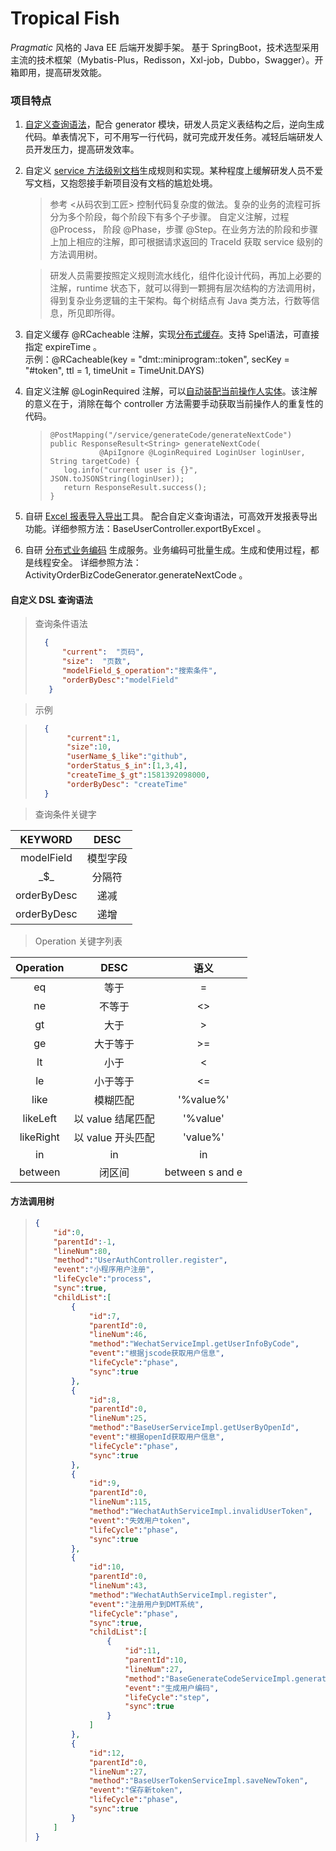 # Tropical Fish

*Pragmatic* 风格的 Java EE 后端开发脚手架。 基于 SpringBoot，技术选型采用主流的技术框架（Mybatis-Plus，Redisson，Xxl-job，Dubbo，Swagger）。开箱即用，提高研发效能。

### 项目特点
1. <u>自定义查询语法</u>，配合 generator 模块，研发人员定义表结构之后，逆向生成代码。单表情况下，可不用写一行代码，就可完成开发任务。减轻后端研发人员开发压力，提高研发效率。  

2. 自定义 <u>service 方法级别文档</u>生成规则和实现。某种程度上缓解研发人员不爱写文档，又抱怨接手新项目没有文档的尴尬处境。  

   > 参考 <从码农到工匠> 控制代码复杂度的做法。复杂的业务的流程可拆分为多个阶段，每个阶段下有多个子步骤。  自定义注解，过程 @Process， 阶段 @Phase，步骤 @Step。在业务方法的阶段和步骤上加上相应的注解，即可根据请求返回的 TraceId 获取 service 级别的方法调用树。  
   
    > 研发人员需要按照定义规则流水线化，组件化设计代码，再加上必要的注解，runtime 状态下，就可以得到一颗拥有层次结构的方法调用树，得到复杂业务逻辑的主干架构。每个树结点有 Java 类方法，行数等信息，所见即所得。  
   
3. 自定义缓存 @RCacheable 注解，实现<u>分布式缓存</u>。支持 Spel语法，可直接指定 expireTime 。  
   示例：@RCacheable(key = "dmt::miniprogram::token", secKey = "#token", ttl = 1, timeUnit = TimeUnit.DAYS)  
   
4. 自定义注解 @LoginRequired 注解，可以<u>自动装配当前操作人实体</u>。该注解的意义在于，消除在每个 controller 方法需要手动获取当前操作人的重复性的代码。

   > ```
   > @PostMapping("/service/generateCode/generateNextCode")
   > public ResponseResult<String> generateNextCode(
   > 			@ApiIgnore @LoginRequired LoginUser loginUser, String targetCode) {
   > 	log.info("current user is {}", JSON.toJSONString(loginUser));
   > 	return ResponseResult.success();
   > }
   > ```

5. 自研 <u>Excel 报表导入导出</u>工具。 配合自定义查询语法，可高效开发报表导出功能。详细参照方法：BaseUserController.exportByExcel 。

6. 自研 <u>分布式业务编码</u> 生成服务。业务编码可批量生成。生成和使用过程，都是线程安全。 详细参照方法：ActivityOrderBizCodeGenerator.generateNextCode 。

#### 自定义 DSL 查询语法   

> 查询条件语法
> ```json
>   {
>       "current":  "页码",
>       "size":  "页数",
>       "modelField_$_operation":"搜索条件",
>       "orderByDesc":"modelField"
>    }
> ```

> 示例

> ```json
>   {
>        "current":1,
>        "size":10,
>        "userName_$_like":"github",
>        "orderStatus_$_in":[1,3,4],
>        "createTime_$_gt":1581392098000,
>        "orderByDesc": "createTime"
>   }
> ```

> 查询条件关键字

|   KEYWORD   |   DESC   |
| :---------: | :------: |
| modelField  | 模型字段 |
|    \_$_     |  分隔符  |
| orderByDesc |   递减   |
| orderByDesc |   递增   |

>Operation 关键字列表

| Operation |       DESC        |      语义       |
| :-------: | :---------------: | :-------------: |
|    eq     |       等于        |        =        |
|    ne     |      不等于       |       <>        |
|    gt     |       大于        |        >        |
|    ge     |     大于等于      |       >=        |
|    lt     |       小于        |        <        |
|    le     |     小于等于      |       <=        |
|   like    |     模糊匹配      |    '%value%'    |
| likeLeft  | 以 value 结尾匹配 |    '%value'     |
| likeRight | 以 value 开头匹配 |    'value%'     |
|    in     |        in         |       in        |
|  between  |      闭区间       | between s and e |



#### 方法调用树

> ```json
> {
>     "id":0,
>     "parentId":-1,
>     "lineNum":80,
>     "method":"UserAuthController.register",
>     "event":"小程序用户注册",
>     "lifeCycle":"process",
>     "sync":true,
>     "childList":[
>         {
>             "id":7,
>             "parentId":0,
>             "lineNum":46,
>             "method":"WechatServiceImpl.getUserInfoByCode",
>             "event":"根据jscode获取用户信息",
>             "lifeCycle":"phase",
>             "sync":true
>         },
>         {
>             "id":8,
>             "parentId":0,
>             "lineNum":25,
>             "method":"BaseUserServiceImpl.getUserByOpenId",
>             "event":"根据openId获取用户信息",
>             "lifeCycle":"phase",
>             "sync":true
>         },
>         {
>             "id":9,
>             "parentId":0,
>             "lineNum":115,
>             "method":"WechatAuthServiceImpl.invalidUserToken",
>             "event":"失效用户token",
>             "lifeCycle":"phase",
>             "sync":true
>         },
>         {
>             "id":10,
>             "parentId":0,
>             "lineNum":43,
>             "method":"WechatAuthServiceImpl.register",
>             "event":"注册用户到DMT系统",
>             "lifeCycle":"phase",
>             "sync":true,
>             "childList":[
>                 {
>                     "id":11,
>                     "parentId":10,
>                     "lineNum":27,
>                     "method":"BaseGenerateCodeServiceImpl.generateNextCode",
>                     "event":"生成用户编码",
>                     "lifeCycle":"step",
>                     "sync":true
>                 }
>             ]
>         },
>         {
>             "id":12,
>             "parentId":0,
>             "lineNum":27,
>             "method":"BaseUserTokenServiceImpl.saveNewToken",
>             "event":"保存新token",
>             "lifeCycle":"phase",
>             "sync":true
>         }
>     ]
> }
> ```
>
> 
>
> 